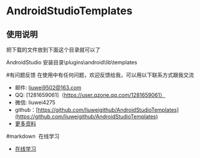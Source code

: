 # AndroidStudioTemplates


## 使用说明
把下载的文件放到下面这个目录就可以了

AndroidStudio 安装目录\plugins\android\lib\templates


#有问题反馈
在使用中有任何问题，欢迎反馈给我，可以用以下联系方式跟我交流

* 邮件: liuwei9502@163.com
* QQ: [1281659061]（https://user.qzone.qq.com/1281659061）
* 微信: liuwei4275
* github：[https://github.com/liuweigithub/AndroidStudioTemplates](https://github.com/liuweigithub/AndroidStudioTemplates)
* [更多资料](http://www.linxins.com/)







#markdown  在线学习  

* [在线学习](http://mahua.jser.me/)
